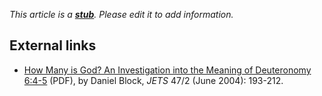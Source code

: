 *This article is a **[stub](http://www.theopedia.com/Category:Theopedia_stubs "Category:Theopedia stubs")**. Please edit it to add information.*
## External links

-   [How Many is God? An Investigation into the Meaning of Deuteronomy 6:4-5](http://www.etsjets.org/jets/journal/47/47-2/47-2-pp193-212_JETS.pdf)
    (PDF), by Daniel Block, *JETS* 47/2 (June 2004): 193-212.




